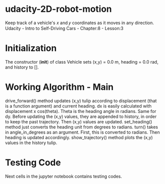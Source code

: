 # udacity-2D-robot-motion
Keep track of a vehicle's  𝑥  and  𝑦  coordinates as it moves in any direction. Udacity - Intro to Self-Driving Cars - Chapter:8 - Lesson:3
# Initialization
The constructor (__init__) of class Vehicle sets (x,y) = 0.0 m, heading = 0.0 rad, and history to [].
# Working Algorithm - Main
drive_forward() method updates (x,y) tulip according to displacement (that is a function argument) and current heading. dx is easily calculated with displacement x cos(theta). Theta is the heading angle in radians. Same for dy. Before updating the (x,y) values, they are appended to history, in order to keep the past trajectory. Then (x,y) values are updated.
set_heading() method just converts the heading unit from degrees to radians.
turn() takes in angle_in_degrees as an argument. First, this is converted to radians. Then heading is updated accordingly.
show_trajectory() method plots the (x,y) values in the history tulip.
# Testing Code
Next cells in the jupyter notebook contains testing codes.
